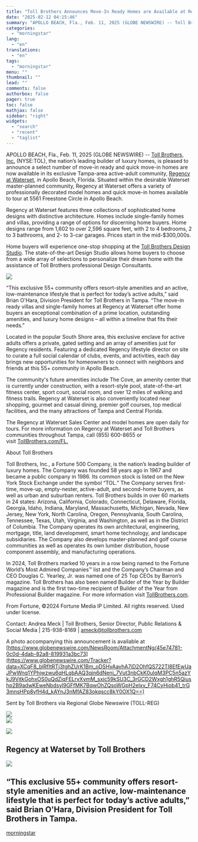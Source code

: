 ```yaml
---
title: "Toll Brothers Announces Move-In Ready Homes are Available at Regency at Waterset in Apollo Beach, Florida"
date: "2025-02-12 04:15:46"
summary: "APOLLO BEACH, Fla., Feb. 11, 2025 (GLOBE NEWSWIRE) -- Toll Brothers, Inc. (NYSE:TOL), the nation’s leading builder of luxury homes, is pleased to announce a select number of move-in ready and quick move-in homes are now available in its exclusive Tampa-area active-adult community, Regency at Waterset, in Apollo Beach, Florida...."
categories:
  - "morningstar"
lang:
  - "en"
translations:
  - "en"
tags:
  - "morningstar"
menu: ""
thumbnail: ""
lead: ""
comments: false
authorbox: false
pager: true
toc: false
mathjax: false
sidebar: "right"
widgets:
  - "search"
  - "recent"
  - "taglist"
---
```


APOLLO BEACH, Fla., Feb. 11, 2025 (GLOBE NEWSWIRE) -- [Toll Brothers, Inc.](https://www.globenewswire.com/Tracker?data=rtzt-6Adl9s0Dw7sEXy6WSYt_4p_bKoJ5ebmoeuTRzuXP4IEmmWgON8_LNqRAAAbVr9xdw9Hi2nzm4dFHFd4lKW0R2TIG8wav_DLakDRpPM=) (NYSE:TOL), the nation’s leading builder of luxury homes, is pleased to announce a select number of move-in ready and quick move-in homes are now available in its exclusive Tampa-area active-adult community, [Regency at Waterset](https://www.globenewswire.com/Tracker?data=mX2d0hDd-LECFjE72h8STB-GF4bekBsZKvIxtVd0We3n6bsoKgZ27jITvsBe12AVw4l0ZEZKQQKxaKdj1GgV1wyiI3SGQNSylq_n_2-t59qKsvNhbH3tRQmVfodObPHj9dbzZZfqN9hmJMKOrRnTFoS_M6vf1_k_wWnUr19xdl0=), in Apollo Beach, Florida. Situated within the desirable Waterset master-planned community, Regency at Waterset offers a variety of professionally decorated model homes and quick move-in homes available to tour at 5561 Freestone Circle in Apollo Beach.

Regency at Waterset features three collections of sophisticated home designs with distinctive architecture. Homes include single-family homes and villas, providing a range of options for discerning home buyers. Home designs range from 1,602 to over 2,596 square feet, with 2 to 4 bedrooms, 2 to 3 bathrooms, and 2- to 3-car garages. Prices start in the mid-$300,000s.

Home buyers will experience one-stop shopping at the [Toll Brothers Design Studio](https://www.globenewswire.com/Tracker?data=rtzt-6Adl9s0Dw7sEXy6WSQANyG5njFwGisOLZ5xf25cZ7IkRj5fGemI33xjddcTo6EgF2O6qRZzmxvcPQMaQ0MsuW-xwGNLQzHSasiREwp5wBKoT-rjYnd6wNyVbKr7). The state-of-the-art Design Studio allows home buyers to choose from a wide array of selections to personalize their dream home with the assistance of Toll Brothers professional Design Consultants.

 ![](https://ml.globenewswire.com/Resource/Download/45e74781-0c0d-4dab-82a8-819931a3bc73/regency-at-waterset-wren-flora-livingroom.jpg)  


“This exclusive 55+ community offers resort-style amenities and an active, low-maintenance lifestyle that is perfect for today’s active adults,” said Brian O'Hara, Division President for Toll Brothers in Tampa. “The move-in ready villas and single-family homes at Regency at Waterset offer home buyers an exceptional combination of a prime location, outstanding amenities, and luxury home designs – all within a timeline that fits their needs.”

Located in the popular South Shore area, this exclusive enclave for active adults offers a private, gated setting and an array of amenities just for Regency residents. Featuring a dedicated Regency lifestyle director on site to curate a full social calendar of clubs, events, and activities, each day brings new opportunities for homeowners to connect with neighbors and friends at this 55+ community in Apollo Beach.

The community's future amenities include The Cove, an amenity center that is currently under construction, with a resort-style pool, state-of-the-art fitness center, sport court, social room, and over 12 miles of walking and fitness trails. Regency at Waterset is also conveniently located near shopping, gourmet and casual dining, premier golf courses, top medical facilities, and the many attractions of Tampa and Central Florida.

The Regency at Waterset Sales Center and model homes are open daily for tours. For more information on Regency at Waterset and Toll Brothers communities throughout Tampa, call (855) 600-8655 or visit [TollBrothers.com/FL.](https://www.globenewswire.com/Tracker?data=tjO19YdmsGZ2dz_IPFk9eoQrKugENFxGk8D7D9vnZo36FRbMCQ4drRZQHLpbDFKMdyskXcyPAbQePUs-sq36TaqiyxC5IazLsVi7XVRn0PM=)

About Toll Brothers

Toll Brothers, Inc., a Fortune 500 Company, is the nation’s leading builder of luxury homes. The Company was founded 58 years ago in 1967 and became a public company in 1986. Its common stock is listed on the New York Stock Exchange under the symbol “TOL.” The Company serves first-time, move-up, empty-nester, active-adult, and second-home buyers, as well as urban and suburban renters. Toll Brothers builds in over 60 markets in 24 states: Arizona, California, Colorado, Connecticut, Delaware, Florida, Georgia, Idaho, Indiana, Maryland, Massachusetts, Michigan, Nevada, New Jersey, New York, North Carolina, Oregon, Pennsylvania, South Carolina, Tennessee, Texas, Utah, Virginia, and Washington, as well as in the District of Columbia. The Company operates its own architectural, engineering, mortgage, title, land development, smart home technology, and landscape subsidiaries. The Company also develops master-planned and golf course communities as well as operates its own lumber distribution, house component assembly, and manufacturing operations.

In 2024, Toll Brothers marked 10 years in a row being named to the Fortune World’s Most Admired Companies™ list and the Company’s Chairman and CEO Douglas C. Yearley, Jr. was named one of 25 Top CEOs by Barron’s magazine. Toll Brothers has also been named Builder of the Year by Builder magazine and is the first two-time recipient of Builder of the Year from Professional Builder magazine. For more information visit [TollBrothers.com](https://www.globenewswire.com/Tracker?data=tjO19YdmsGZ2dz_IPFk9ehFAtQXxwd7cJNJXXpOHVF-iX_VrZ_vni-ylg5Dw1EtNwtlMxAbI7Jx6o9LCmC84RgEPI2prsuOho4lz-1DEqtg=).

From Fortune, ©2024 Fortune Media IP Limited. All rights reserved. Used under license.

Contact: Andrea Meck | Toll Brothers, Senior Director, Public Relations & Social Media | 215-938-8169 | [ameck@tollbrothers.com](https://www.globenewswire.com/Tracker?data=f_qQkTD7CLeYaabW2-aGMe4AD0UoEYICpmoYQjPUZgtVnsAQldqOLchOQImoWPLK1w_u6uET0KIQEifHFeg-QliURAfXjBJjb_WX2qFFHvI=)

A photo accompanying this announcement is available at [https://www.globenewswire.com/NewsRoom/AttachmentNg/45e74781-0c0d-4dab-82a8-819931a3bc73](https://www.globenewswire.com/Tracker?data=XCqF8_blRfItRTj3tghZUrK1Bm_oDSHyAavhA7iD2OhfQS722TI8EfEwUaJPwWnq1YPhjwzwu6qHLqbAAQ3qjn6dNeni_7Vut3nbCkK0uIqM3PC5n5azYkJ9VitkGohxOS0uQdZiqFELrvXvmM_sxjc59kSU3C_3rGCD2Wxgh1ghR5Qiushp2B9adwKEweNbdsyl9GFfMK7BqwOhZQsoWGpH2elxv_F74CyHiob41_trG3mnsHPp8yfH4d_kAYnJ3nMfAZ83okqscc8kY0OX1Q==)

Sent by Toll Brothers via Regional Globe Newswire (TOLL-REG)

 ![](https://www.globenewswire.com/newsroom/ti?nf=OTM1NjcyOCM2NzQ2MzcwIzIwMDc4NTM=)   
 ![](https://ml.globenewswire.com/media/N2QyMTM0MGItZTY5Mi00ZGY5LTllOTctOTA3ZThmYmFjYzc0LTEwMTk0MjY=/tiny/Toll-Brothers-Inc-.png)

 [![](https://ml.globenewswire.com/media/496b0ba8-eb1f-480d-a0a9-21b28de81d5f/small/tollbrothers-alhb-web-black-jpg.jpg)](https://www.globenewswire.com/NewsRoom/AttachmentNg/496b0ba8-eb1f-480d-a0a9-21b28de81d5f)

Regency at Waterset by Toll Brothers
------------------------------------

  [![](https://ml.globenewswire.com/media/45e74781-0c0d-4dab-82a8-819931a3bc73/medium/regency-at-waterset-by-toll-brothers.jpg)](https://www.globenewswire.com/NewsRoom/AttachmentNg/45e74781-0c0d-4dab-82a8-819931a3bc73/en) 

“This exclusive 55+ community offers resort-style amenities and an active, low-maintenance lifestyle that is perfect for today’s active adults,” said Brian O'Hara, Division President for Toll Brothers in Tampa.
------------------------------------------------------------------------------------------------------------------------------------------------------------------------------------------------------------------

[morningstar](https://www.morningstar.com/news/globe-newswire/9356728/toll-brothers-announces-move-in-ready-homes-are-available-at-regency-at-waterset-in-apollo-beach-florida)
